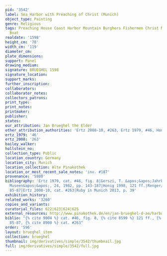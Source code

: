 ```yaml
---
pid: '3542'
label: Sea Harbor with Preaching of Christ (Munich)
object_type: Painting
genre: Religious
tags: Preaching House Coast Harbor Mountain Burghers Fishermen Christ New_Testament
  Boat
realdate: '1598'
height_cm: '78'
width_cm: '119'
diameter_cm: 
plate_dimensions: 
support: Panel
drawing_medium: 
signature: BRUEGHEL 1598
signature_location: 
support_marks: 
further_inscription: 
collaborators: 
collaborator_notes: 
collectors_patrons: 
print_type: 
print_notes: 
printmaker: 
publisher: 
states: 
our_attribution: Jan Brueghel the Elder
other_attribution_authorities: 'Ertz 2008-10, #263, Ertz 1979, #46, Honig database'
ertz_1979: '46'
ertz_2008: '263'
bailey_walker: 
hollstein_no: 
collection_type: Public
location_country: Germany
location_city: Munich
location_collection: Alte Pinakothek
location_or_most_recent_sale_notes: 'inv. #187'
provenance: '5980'
bibliography: 'Ertz 1979, cat. #46, fig. 8|Gerszi, T. &apos;&apos;Jahrbuch der Berliner
  Museen&apos;&apos;, 24, 1982, pp. 143-187|Honig 1998, 121 ff.|Renger/Denk 2002,
  85-87|Ertz 2008-10, cat. #263|Ruby in Munich 2013, p. 39'
exhibition_history: 
related_works: '3260'
copies_and_variants: 
curatorial_files: 622|623|624|625
external_resources: http://www.pinakothek.de/en/jan-brueghel-d-ae/harbour-scene-christ-preaching
biblio: "{% cite 9004 %} cat. #46, fig. 8, {% cite 8599 %} 121 ff., {% cite 8571 %}
  85-87, {% cite 8900 %} cat. #263"
order: '596'
layout: brueghel_item
collection: brueghel
thumbnail: img/derivatives/simple/3542/thumbnail.jpg
full: img/derivatives/simple/3542/full.jpg
---
```

